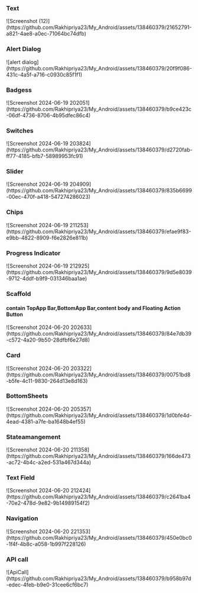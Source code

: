 <h3>Text</h3>
![Screenshot (12)](https://github.com/Rakhipriya23/My_Android/assets/138460379/21652791-a821-4ae8-a0ec-71064bc74dfb)
  
<h3>Alert Dialog</h3>
![alert dialog](https://github.com/Rakhipriya23/My_Android/assets/138460379/20f9f086-431c-4a5f-a716-c0930c85f1f1)


<h3>Badgess</h3>
![Screenshot 2024-06-19 202051](https://github.com/Rakhipriya23/My_Android/assets/138460379/b9ce423c-06df-4736-8706-4b95dfec86c4)


<h3>Switches</h3>
![Screenshot 2024-06-19 203824](https://github.com/Rakhipriya23/My_Android/assets/138460379/d2720fab-ff77-4185-bfb7-58989953fc91)


<h3>Slider</h3>
![Screenshot 2024-06-19 204909](https://github.com/Rakhipriya23/My_Android/assets/138460379/835b6699-00ec-470f-a418-547274286023)


  <h3>Chips</h3>
  ![Screenshot 2024-06-19 211253](https://github.com/Rakhipriya23/My_Android/assets/138460379/efae9f83-e9bb-4822-8909-f6e2826e811b)


  <h3>Progress Indicator</h3>
  ![Screenshot 2024-06-19 212925](https://github.com/Rakhipriya23/My_Android/assets/138460379/9d5e8039-9712-4ddf-b9f9-031346baa1ae)


  <h3>Scaffold</h3>
  <h4>contain TopApp Bar,BottomApp Bar,content body and Floating Action Button</h4>
  ![Screenshot 2024-06-20 202633](https://github.com/Rakhipriya23/My_Android/assets/138460379/84e7db39-c572-4a20-9b50-28dfbf6e27d8)


  <h3>Card</h3>
  ![Screenshot 2024-06-20 203322](https://github.com/Rakhipriya23/My_Android/assets/138460379/00751bd8-b5fe-4c11-9830-264d13e8d163)


<h3>BottomSheets</h3>
![Screenshot 2024-06-20 205357](https://github.com/Rakhipriya23/My_Android/assets/138460379/1d0bfe4d-4ead-4381-a7fe-ba1648b4ef55)


<h3>Stateamangement</h3>
![Screenshot 2024-06-20 211358](https://github.com/Rakhipriya23/My_Android/assets/138460379/166de473-ac72-4b4c-a2ed-531a467d344a)


<h3>Text Field</h3>
![Screenshot 2024-06-20 212424](https://github.com/Rakhipriya23/My_Android/assets/138460379/c2641ba4-70e2-478d-9e82-9b14989154f2)


<h3>Navigation</h3>
![Screenshot 2024-06-20 221353](https://github.com/Rakhipriya23/My_Android/assets/138460379/450e0bc0-1f4f-4b8c-a058-1b997f228126)


<h3>API call</h3>
![ApiCall](https://github.com/Rakhipriya23/My_Android/assets/138460379/b958b97d-edec-4feb-b9e0-31cee6cf6bc7)

